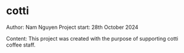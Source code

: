 # cotti

Author: Nam Nguyen
Project start: 28th October 2024

Content:
This project was created with the purpose of supporting 
cotti coffee staff.